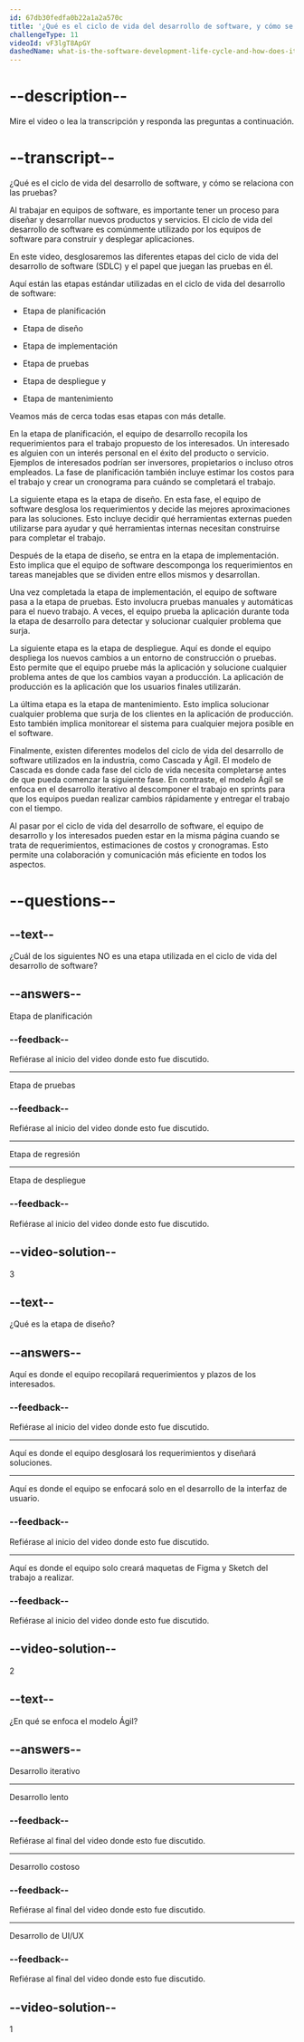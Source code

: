 ```yaml
---
id: 67db30fedfa0b22a1a2a570c
title: '¿Qué es el ciclo de vida del desarrollo de software, y cómo se relaciona con las pruebas?'
challengeType: 11
videoId: vF3lgT8ApGY
dashedName: what-is-the-software-development-life-cycle-and-how-does-it-relate-to-testing
---
```


# --description--

Mire el video o lea la transcripción y responda las preguntas a continuación.

# --transcript--

¿Qué es el ciclo de vida del desarrollo de software, y cómo se relaciona con las pruebas?

Al trabajar en equipos de software, es importante tener un proceso para diseñar y desarrollar nuevos productos y servicios. El ciclo de vida del desarrollo de software es comúnmente utilizado por los equipos de software para construir y desplegar aplicaciones.

En este video, desglosaremos las diferentes etapas del ciclo de vida del desarrollo de software (SDLC) y el papel que juegan las pruebas en él.

Aquí están las etapas estándar utilizadas en el ciclo de vida del desarrollo de software:

- Etapa de planificación

- Etapa de diseño

- Etapa de implementación

- Etapa de pruebas

- Etapa de despliegue y

- Etapa de mantenimiento

Veamos más de cerca todas esas etapas con más detalle.

En la etapa de planificación, el equipo de desarrollo recopila los requerimientos para el trabajo propuesto de los interesados. Un interesado es alguien con un interés personal en el éxito del producto o servicio. Ejemplos de interesados podrían ser inversores, propietarios o incluso otros empleados. La fase de planificación también incluye estimar los costos para el trabajo y crear un cronograma para cuándo se completará el trabajo.

La siguiente etapa es la etapa de diseño. En esta fase, el equipo de software desglosa los requerimientos y decide las mejores aproximaciones para las soluciones. Esto incluye decidir qué herramientas externas pueden utilizarse para ayudar y qué herramientas internas necesitan construirse para completar el trabajo.

Después de la etapa de diseño, se entra en la etapa de implementación. Esto implica que el equipo de software descomponga los requerimientos en tareas manejables que se dividen entre ellos mismos y desarrollan.

Una vez completada la etapa de implementación, el equipo de software pasa a la etapa de pruebas. Esto involucra pruebas manuales y automáticas para el nuevo trabajo. A veces, el equipo prueba la aplicación durante toda la etapa de desarrollo para detectar y solucionar cualquier problema que surja.

La siguiente etapa es la etapa de despliegue. Aquí es donde el equipo despliega los nuevos cambios a un entorno de construcción o pruebas. Esto permite que el equipo pruebe más la aplicación y solucione cualquier problema antes de que los cambios vayan a producción. La aplicación de producción es la aplicación que los usuarios finales utilizarán.

La última etapa es la etapa de mantenimiento. Esto implica solucionar cualquier problema que surja de los clientes en la aplicación de producción. Esto también implica monitorear el sistema para cualquier mejora posible en el software.

Finalmente, existen diferentes modelos del ciclo de vida del desarrollo de software utilizados en la industria, como Cascada y Ágil. El modelo de Cascada es donde cada fase del ciclo de vida necesita completarse antes de que pueda comenzar la siguiente fase. En contraste, el modelo Ágil se enfoca en el desarrollo iterativo al descomponer el trabajo en sprints para que los equipos puedan realizar cambios rápidamente y entregar el trabajo con el tiempo.

Al pasar por el ciclo de vida del desarrollo de software, el equipo de desarrollo y los interesados pueden estar en la misma página cuando se trata de requerimientos, estimaciones de costos y cronogramas. Esto permite una colaboración y comunicación más eficiente en todos los aspectos.

# --questions--

## --text--

¿Cuál de los siguientes NO es una etapa utilizada en el ciclo de vida del desarrollo de software?

## --answers--

Etapa de planificación

### --feedback--

Refiérase al inicio del video donde esto fue discutido.

---

Etapa de pruebas

### --feedback--

Refiérase al inicio del video donde esto fue discutido.

---

Etapa de regresión

---

Etapa de despliegue

### --feedback--

Refiérase al inicio del video donde esto fue discutido.

## --video-solution--

3

## --text--

¿Qué es la etapa de diseño?

## --answers--

Aquí es donde el equipo recopilará requerimientos y plazos de los interesados.

### --feedback--

Refiérase al inicio del video donde esto fue discutido.

---

Aquí es donde el equipo desglosará los requerimientos y diseñará soluciones.

---

Aquí es donde el equipo se enfocará solo en el desarrollo de la interfaz de usuario.

### --feedback--

Refiérase al inicio del video donde esto fue discutido.

---

Aquí es donde el equipo solo creará maquetas de Figma y Sketch del trabajo a realizar.

### --feedback--

Refiérase al inicio del video donde esto fue discutido.

## --video-solution--

2

## --text--

¿En qué se enfoca el modelo Ágil?

## --answers--

Desarrollo iterativo

---

Desarrollo lento

### --feedback--

Refiérase al final del video donde esto fue discutido.

---

Desarrollo costoso

### --feedback--

Refiérase al final del video donde esto fue discutido.

---

Desarrollo de UI/UX

### --feedback--

Refiérase al final del video donde esto fue discutido.

## --video-solution--

1
